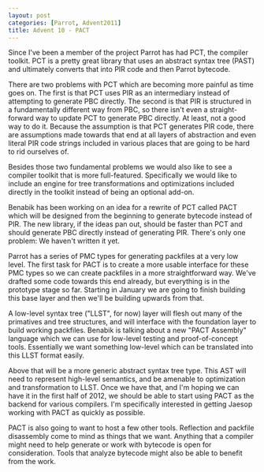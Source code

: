 ```yaml
---
layout: post
categories: [Parrot, Advent2011]
title: Advent 10 - PACT
---
```


Since I've been a member of the project Parrot has had PCT, the compiler
toolkit. PCT is a pretty great library that uses an abstract syntax tree (PAST)
and ultimately converts that into PIR code and then Parrot bytecode.

There are two problems with PCT which are becoming more painful as time goes on.
The first is that PCT uses PIR as an intermediary instead of attempting to
generate PBC directly. The second is that PIR is structured in a fundamentally
different way from PBC, so there isn't even a straight-forward way to update
PCT to generate PBC directly. At least, not a good way to do it. Because the
assumption is that PCT generates PIR code, there are assumptions made towards
that end at all layers of abstraction and even literal PIR code strings included
in various places that are going to be hard to rid ourselves of.

Besides those two fundamental problems we would also like to see a compiler
toolkit that is more full-featured. Specifically we would like to include an
engine for tree transformations and optimizations included directly in the
toolkit instead of being an optional add-on.

Benabik has been working on an idea for a rewrite of PCT called PACT which will
be designed from the beginning to generate bytecode instead of PIR. The new
library, if the ideas pan out, should be faster than PCT and should generate
PBC directly instead of generating PIR. There's only one problem: We haven't
written it yet.

Parrot has a series of PMC types for generating packfiles at a very low level.
The first task for PACT is to create a more usable interface for these PMC types
so we can create packfiles in a more straightforward way. We've drafted some
code towards this end already, but everything is in the prototype stage so far.
Starting in January we are going to finish building this base layer and then
we'll be building upwards from that.

A low-level syntax tree ("LLST", for now) layer will flesh out many of the
primatives and tree structures, and will interface with the foundation layer to
build working packfiles. Benabik is talking about a new "PACT Assembly" language
which we can use for low-level testing and proof-of-concept tools. Essentially
we want something low-level which can be translated into this LLST format
easily.

Above that will be a more generic abstract syntax tree type. This AST will need
to represent high-level semantics, and be amenable to optimization and
transformation to LLST. Once we have that, and I'm hoping we can have it in the
first half of 2012, we should be able to start using PACT as the backend for
various compilers. I'm specifically interested in getting Jaesop working with
PACT as quickly as possible.

PACT is also going to want to host a few other tools. Reflection and packfile
disassembly come to mind as things that we want. Anything that a compiler might
need to help generate or work with bytecode is open for consideration. Tools
that analyze bytecode might also be able to benefit from the work.
